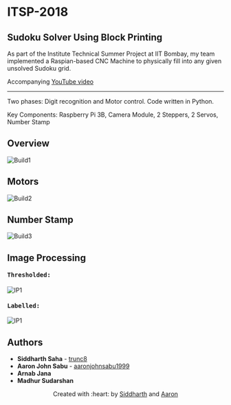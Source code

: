 # ITSP-2018

## Sudoku Solver Using Block Printing

As part of the Institute Technical Summer Project at IIT Bombay, my team implemented a Raspian-based CNC Machine to physically fill into any given unsolved Sudoku grid.

Accompanying [YouTube video](https://www.youtube.com/watch?v=3ukm6GfWYAw)
***

Two phases: Digit recognition and Motor control. Code written in Python.

Key Components: Raspberry Pi 3B, Camera Module, 2 Steppers, 2 Servos, Number Stamp

## Overview

![Build1](Images/im1.jpg)

## Motors

![Build2](Images/im4.jpg)

## Number Stamp

![Build3](Images/im3.jpg)

## Image Processing
#### <pre>Thresholded:</pre>

![IP1](Images/Im_th.png)

#### <pre>Labelled:</pre>

![IP1](Images/Im_lab.png)

## Authors

* **Siddharth Saha** - [trunc8](https://github.com/trunc8)
* **Aaron John Sabu** - [aaronjohnsabu1999](https://github.com/aaronjohnsabu1999)
* **Arnab Jana**
* **Madhur Sudarshan**

<p align='center'>Created with :heart: by <a href="https://www.linkedin.com/in/sahasiddharth611/">Siddharth</a> and <a href="https://sites.google.com/view/aaronjs/">Aaron</a></p>
